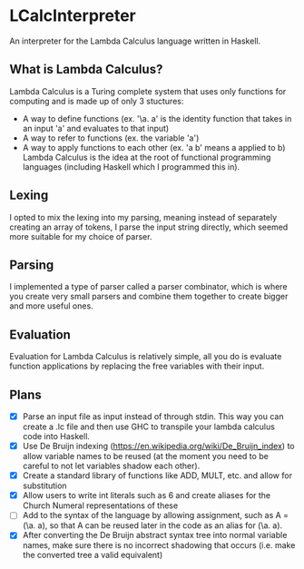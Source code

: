 # LCalcInterpreter
An interpreter for the Lambda Calculus language written in Haskell.

## What is Lambda Calculus?
Lambda Calculus is a Turing complete system that uses only functions for computing and is made up of only 3 stuctures:
* A way to define functions (ex. '\a. a' is the identity function that takes in an input 'a' and evaluates to that input)
* A way to refer to functions (ex. the variable 'a')
* A way to apply functions to each other (ex. 'a b' means a applied to b)
Lambda Calculus is the idea at the root of functional programming languages (including Haskell which I programmed this in).

## Lexing
I opted to mix the lexing into my parsing, meaning instead of separately creating an array of tokens, I parse the input string directly, which seemed more suitable for my choice of parser.

## Parsing
I implemented a type of parser called a parser combinator, which is where you create very small parsers and combine them together to create bigger and more useful ones.

## Evaluation
Evaluation for Lambda Calculus is relatively simple, all you do is evaluate function applications by replacing the free variables with their input.

## Plans
- [x] Parse an input file as input instead of through stdin. This way you can create a .lc file and then use GHC to transpile your lambda calculus code into Haskell.
- [x] Use De Bruijn indexing (https://en.wikipedia.org/wiki/De_Bruijn_index) to allow variable names to be reused (at the moment you need to be careful to not let variables shadow each other).
- [x] Create a standard library of functions like ADD, MULT, etc. and allow for substitution
- [x] Allow users to write int literals such as 6 and create aliases for the Church Numeral representations of these
- [ ] Add to the syntax of the language by allowing assignment, such as A = (\a. a), so that A can be reused later in the code as an alias for (\a. a).
- [x] After converting the De Bruijn abstract syntax tree into normal variable names, make sure there is no incorrect shadowing that occurs (i.e. make the converted tree a valid equivalent)
